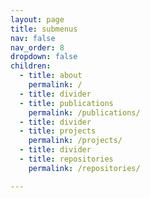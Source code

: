 ```yaml
---
layout: page
title: submenus
nav: false
nav_order: 8
dropdown: false
children:
  - title: about
    permalink: /
  - title: divider
  - title: publications
    permalink: /publications/
  - title: divider
  - title: projects
    permalink: /projects/
  - title: divider
  - title: repositories
    permalink: /repositories/

---
```

